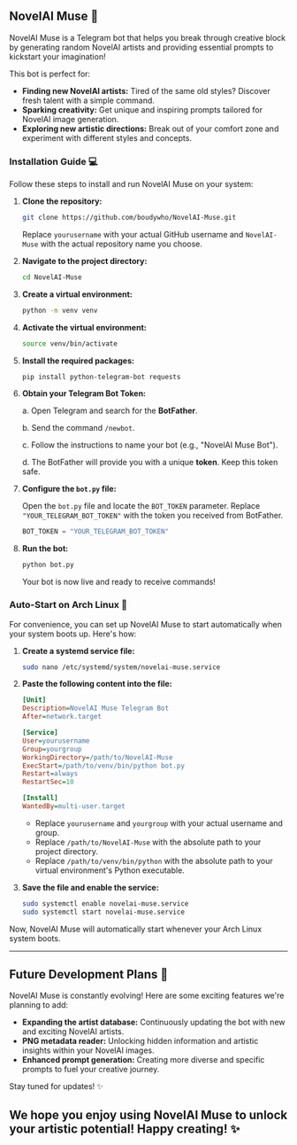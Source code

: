 ## NovelAI Muse 🎨

NovelAI Muse is a Telegram bot that helps you break through creative block by generating random NovelAI artists and providing essential prompts to kickstart your imagination! 

This bot is perfect for:

* **Finding new NovelAI artists:** Tired of the same old styles? Discover fresh talent with a simple command.
* **Sparking creativity:** Get unique and inspiring prompts tailored for NovelAI image generation. 
* **Exploring new artistic directions:**  Break out of your comfort zone and experiment with different styles and concepts.

### Installation Guide 💻

Follow these steps to install and run NovelAI Muse on your system:

1. **Clone the repository:**

   ```bash
   git clone https://github.com/boudywho/NovelAI-Muse.git
   ```

   Replace `yourusername` with your actual GitHub username and `NovelAI-Muse` with the actual repository name you choose.

2. **Navigate to the project directory:**

   ```bash
   cd NovelAI-Muse
   ```

3. **Create a virtual environment:**

   ```bash
   python -m venv venv
   ```

4. **Activate the virtual environment:**

   ```bash
   source venv/bin/activate
   ```

5. **Install the required packages:**

   ```bash
   pip install python-telegram-bot requests
   ```

6. **Obtain your Telegram Bot Token:**

   a. Open Telegram and search for the **BotFather**.

   b. Send the command `/newbot`.

   c. Follow the instructions to name your bot (e.g., "NovelAI Muse Bot").

   d. The BotFather will provide you with a unique **token**. Keep this token safe.

7. **Configure the `bot.py` file:**

   Open the `bot.py` file and locate the `BOT_TOKEN` parameter. 
   Replace `"YOUR_TELEGRAM_BOT_TOKEN"` with the token you received from BotFather.

   ```python
   BOT_TOKEN = "YOUR_TELEGRAM_BOT_TOKEN" 
   ```

8. **Run the bot:**

   ```bash
   python bot.py 
   ```

   Your bot is now live and ready to receive commands!

### Auto-Start on Arch Linux 🐧

For convenience, you can set up NovelAI Muse to start automatically when your system boots up. Here's how:

1. **Create a systemd service file:**

   ```bash
   sudo nano /etc/systemd/system/novelai-muse.service
   ```

2. **Paste the following content into the file:**

   ```ini
   [Unit]
   Description=NovelAI Muse Telegram Bot
   After=network.target

   [Service]
   User=yourusername
   Group=yourgroup
   WorkingDirectory=/path/to/NovelAI-Muse
   ExecStart=/path/to/venv/bin/python bot.py
   Restart=always
   RestartSec=10

   [Install]
   WantedBy=multi-user.target
   ```

   - Replace `yourusername` and `yourgroup` with your actual username and group.
   - Replace `/path/to/NovelAI-Muse` with the absolute path to your project directory.
   - Replace `/path/to/venv/bin/python` with the absolute path to your virtual environment's Python executable.

3. **Save the file and enable the service:**

   ```bash
   sudo systemctl enable novelai-muse.service
   sudo systemctl start novelai-muse.service
   ```

Now, NovelAI Muse will automatically start whenever your Arch Linux system boots. 

---
## Future Development Plans 🚀

NovelAI Muse is constantly evolving! Here are some exciting features we're planning to add:

* **Expanding the artist database:** Continuously updating the bot with new and exciting NovelAI artists. 
* **PNG metadata reader:**  Unlocking hidden information and artistic insights within your NovelAI images.
* **Enhanced prompt generation:** Creating more diverse and specific prompts to fuel your creative journey. 

Stay tuned for updates! ✨ 

## We hope you enjoy using NovelAI Muse to unlock your artistic potential! Happy creating! ✨ 
